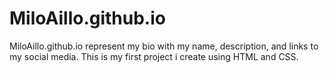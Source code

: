 # MiloAillo.github.io
MiloAillo.github.io represent my bio with my name, description, and links to my social media. This is my first project i create using HTML and CSS.
